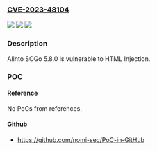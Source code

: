 ### [CVE-2023-48104](https://cve.mitre.org/cgi-bin/cvename.cgi?name=CVE-2023-48104)
![](https://img.shields.io/static/v1?label=Product&message=n%2Fa&color=blue)
![](https://img.shields.io/static/v1?label=Version&message=n%2Fa&color=blue)
![](https://img.shields.io/static/v1?label=Vulnerability&message=n%2Fa&color=brighgreen)

### Description

Alinto SOGo 5.8.0 is vulnerable to HTML Injection.

### POC

#### Reference
No PoCs from references.

#### Github
- https://github.com/nomi-sec/PoC-in-GitHub

